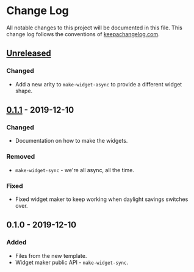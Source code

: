 # Change Log
All notable changes to this project will be documented in this file. This change log follows the conventions of [keepachangelog.com](http://keepachangelog.com/).

## [Unreleased]
### Changed
- Add a new arity to `make-widget-async` to provide a different widget shape.

## [0.1.1] - 2019-12-10
### Changed
- Documentation on how to make the widgets.

### Removed
- `make-widget-sync` - we're all async, all the time.

### Fixed
- Fixed widget maker to keep working when daylight savings switches over.

## 0.1.0 - 2019-12-10
### Added
- Files from the new template.
- Widget maker public API - `make-widget-sync`.

[Unreleased]: https://github.com/your-name/blaze-authorization-example/compare/0.1.1...HEAD
[0.1.1]: https://github.com/your-name/blaze-authorization-example/compare/0.1.0...0.1.1
